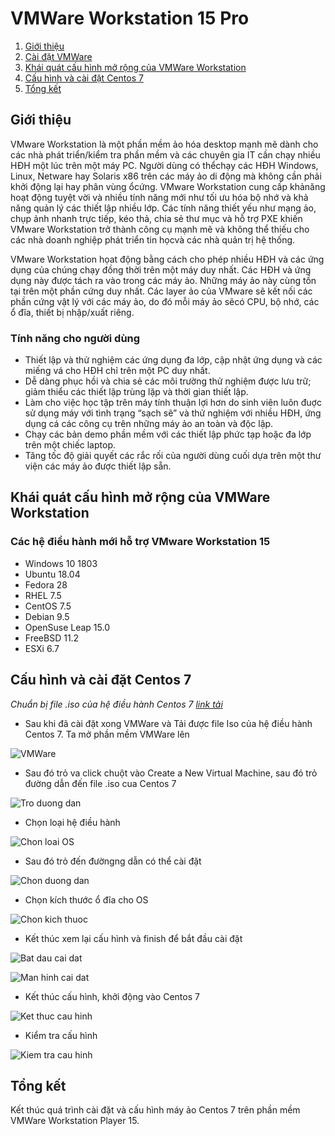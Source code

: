 # VMWare Workstation 15 Pro

1. [Giới thiệu](#Overview)
2. [Cài đặt VMWare](https://websiteforstudents.com/how-to-install-vmware-workstation-pro-15-on-ubuntu-16-04-18-04-18-10/) 
3. [Khái quát cấu hình mở rộng của VMWare Workstation](#KhaiQuat)
4. [Cấu hình và cài đặt Centos 7](#Config)
5. [Tổng kết](#Note)

<a name="Overview"></a>
## Giới thiệu
VMware Workstation là một phần mềm ảo hóa desktop mạnh mẽ dành cho các nhà phát triển/kiểm tra phần mềm và các chuyên gia IT cần chạy nhiều HĐH một lúc trên một máy PC. Người dùng có thểchạy các HĐH Windows, Linux, Netware hay Solaris x86 trên các máy ảo di động mà không cần phải khởi động lại hay phân vùng ổcứng. VMware Workstation cung cấp khảnăng hoạt động tuyệt vời và nhiều tính năng mới như tối ưu hóa bộ nhớ và khả năng quản lý các thiết lập nhiều lớp. Các tính năng thiết yếu như mạng ảo, chụp ảnh nhanh trực tiếp, kéo thả, chia sẻ thư mục và hỗ trợ PXE khiến VMware Workstation trở thành công cụ mạnh mẽ và không thể thiếu cho các nhà doanh nghiệp phát triển tin họcvà các nhà quản trị hệ thống.

VMware Workstation họat động bằng cách cho phép nhiều HĐH và các ứng dụng của chúng chạy đồng thời trên một máy duy nhất. Các HĐH và ứng dụng này được tách ra vào trong các máy ảo. Những máy ảo này cùng tồn tại trên một phần cứng duy nhất. Các layer ảo của VMware sẽ kết nối các phần cứng vật lý với các máy ảo, do đó mỗi máy ảo sẽcó CPU, bộ nhớ, các ổ đĩa, thiết bị nhập/xuất riêng.

### Tính năng cho người dùng
* Thiết lập và thử nghiệm các ứng dụng đa lớp, cập nhật ứng dụng và các miếng vá cho HĐH chỉ trên một PC duy nhất.
* Dễ dàng phục hồi và chia sẻ các môi trường thử nghiệm được lưu trữ; giảm thiểu các thiết lập trùng lặp và thời gian thiết lập.
* Làm cho việc học tập trên máy tính thuận lợi hơn do sinh viên luôn đuợc sử dụng máy với tình trạng “sạch sẽ” và thử nghiệm với nhiều HĐH, ứng dụng cá các công cụ trên những máy ảo an toàn và độc lập.
* Chạy các bản demo phần mềm với các thiết lập phức tạp hoặc đa lớp trên một chiếc laptop.
* Tăng tốc độ giải quyết các rắc rối của người dùng cuối dựa trên một thư viện các máy ảo được thiết lập sẵn.

<a name="KhaiQuat"></a>
## Khái quát cấu hình mở rộng của VMWare Workstation

### Các hệ điều hành mới hỗ trợ VMware Workstation 15

* Windows 10 1803
* Ubuntu 18.04
* Fedora 28
* RHEL 7.5
* CentOS 7.5
* Debian 9.5
* OpenSuse Leap 15.0
* FreeBSD 11.2
* ESXi 6.7

<a name="Config"></a>
## Cấu hình và cài đặt Centos 7

*Chuẩn bị file .iso của hệ điều hành Centos 7 [link tải](http://isoredirect.centos.org/centos/7/isos/x86_64/CentOS-7-x86_64-Minimal-1810.iso)*

* Sau khi đã cài đặt xong VMWare và Tải được file Iso của hệ điều hành Centos 7. Ta mở phần mềm VMWare lên

![VMWare](https://github.com/Son-CygnusX-1/Cai-may-ao-Centos-7/blob/master/Images/1.png)

* Sau đó trỏ va click chuột vào Create a New Virtual Machine, sau đó trỏ đường dẫn đến file .iso cua Centos 7

![Tro duong dan](https://github.com/Son-CygnusX-1/Cai-may-ao-Centos-7/blob/master/Images/2.png)

* Chọn loại hệ điều hành

![Chon loai OS](https://github.com/Son-CygnusX-1/Cai-may-ao-Centos-7/blob/master/Images/3.png)

* Sau đó trỏ đến đườngng dẫn có thể cài đặt

![Chon duong dan](https://github.com/Son-CygnusX-1/Cai-may-ao-Centos-7/blob/master/Images/4.png)

* Chọn kích thước ổ đĩa cho OS

![Chon kich thuoc](https://github.com/Son-CygnusX-1/Cai-may-ao-Centos-7/blob/master/Images/5.png)

* Kết thúc xem lại cấu hình và finish để bắt đầu cài đặt

![Bat dau cai dat](https://github.com/Son-CygnusX-1/Cai-may-ao-Centos-7/blob/master/Images/6.png)

![Man hinh cai dat](https://github.com/Son-CygnusX-1/Cai-may-ao-Centos-7/blob/master/Images/7.png)

* Kết thúc cấu hình, khởi động vào Centos 7

![Ket thuc cau hinh](https://github.com/Son-CygnusX-1/Cai-may-ao-Centos-7/blob/master/Images/9.png)

* Kiểm tra cấu hình

![Kiem tra cau hinh](https://github.com/Son-CygnusX-1/Cai-may-ao-Centos-7/blob/master/Images/10.png)

<a name ="Note"></a>
## Tổng kết

Kết thúc quá trình cài đặt và cấu hình máy ảo Centos 7 trên phần mềm VMWare Workstation Player 15. 
